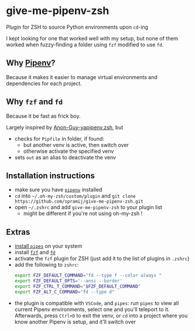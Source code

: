 # give-me-pipenv-zsh
Plugin for ZSH to source Python environments upon `cd`-ing

I kept looking for one that worked well with my setup, but none of them worked when fuzzy-finding a folder using `fzf` modified to use `fd`.

## Why [Pipenv](https://github.com/pypa/pipenv)? 
Because it makes it easier to manage virtual environments and dependencies for each project.

## Why `fzf` and `fd`
Because it be fast as frick boy.

Largely inspired by [Anon-Guy-yapipenv.zsh](https://github.com/AnonGuy/yapipenv.zsh), but 
- checks for `Pipfile` in folder, if found:
    - but another venv is active, then switch over
    - otherwise activate the specified venv
- sets `out` as an alias to deactivate the venv

## Installation instructions
- make sure you have [`pipenv`](https://pipenv.readthedocs.io/en/latest/install/#installing-pipenv) installed
- `cd` into `~/.oh-my-zsh/custom/plugin` and `git clone https://github.com/spramij/give-me-pipenv-zsh.git`
- open `~/.zshrc` and add `give-me-pipenv-zsh` to your plugin list
    - might be different if you're not using oh-my-zsh !

## Extras
- [install `pipes`](https://pipenv-pipes.readthedocs.io/en/latest/installation.html) on your system
- install [`fzf`](https://github.com/junegunn/fzf) and [`fd`](https://github.com/sharkdp/fd)
- activate the `fzf` plugin for ZSH (just add it to the list of plugins in `.zshrc`)
- add the following to `zshrc`:
    ```zsh
    export FZF_DEFAULT_COMMAND="fd --type f --color always "
    export FZF_DEFAULT_OPTS='--ansi --border'
    export FZF_CTRL_T_COMMAND="$FZF_DEFAULT_COMMAND"
    export FZF_ALT_C_COMMAND="fd --type d"
    ```
- the plugin is compatible with `VSCode`, and `pipes`: run `pipes` to view all current Pipenv environments, select one and you'll teleport to it. Afterwards, press `Ctrl+D` to exit the venv, or `cd` into a project where you know another Pipenv is setup, and it'll switch over
